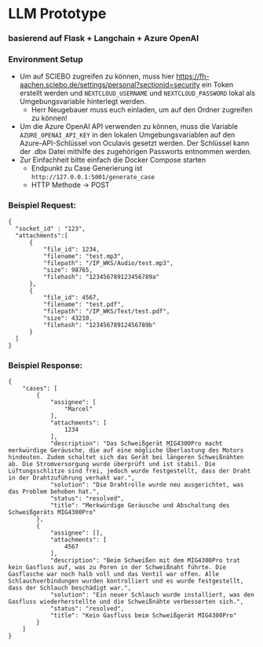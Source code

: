 # LLM Prototype
### basierend auf Flask + Langchain + Azure OpenAI

### Environment Setup
- Um auf SCIEBO zugreifen zu können, muss hier https://fh-aachen.sciebo.de/settings/personal?sectionid=security ein Token erstellt werden und `NEXTCLOUD_USERNAME` und `NEXTCLOUD_PASSWORD` lokal als Umgebungsvariable hinterlegt werden.
  - Herr Neugebauer muss euch einladen, um auf den Ordner zugreifen zu können!
- Um die Azure OpenAI API verwenden zu können, muss die Variable `AZURE_OPENAI_API_KEY` in den lokalen Umgebungsvariablen auf den Azure-API-Schlüssel von Oculavis gesetzt werden. Der Schlüssel kann der .dbx Datei mithilfe des zugehörigen Passworts entnommen werden.
- Zur Einfachheit bitte einfach die Docker Compose starten
  - Endpunkt zu Case Generierung ist `http://127.0.0.1:5001/generate_case`
  - HTTP Methode -> POST

### Beispiel Request:
```
{
  "socket_id" : "123",
  "attachments":[
      {	
          "file_id": 1234,
          "filename": "test.mp3",
          "filepath": "/IP_WKS/Audio/test.mp3",
          "size": 98765,
          "filehash": "123456789123456789a"
      },
      {	
          "file_id": 4567,
          "filename": "test.pdf",
          "filepath": "/IP_WKS/Text/test.pdf",
          "size": 43210,
          "filehash": "12345678912456789b"
      }
  ]
}            
```

### Beispiel Response:

```
{
    "cases": [
        {
            "assignee": [
                "Marcel"
            ],
            "attachments": [
                1234
            ],
            "description": "Das Schweißgerät MIG4300Pro macht merkwürdige Geräusche, die auf eine mögliche Überlastung des Motors hindeuten. Zudem schaltet sich das Gerät bei längeren Schweißnähten ab. Die Stromversorgung wurde überprüft und ist stabil. Die Lüftungsschlitze sind frei, jedoch wurde festgestellt, dass der Draht in der Drahtzuführung verhakt war.",
            "solution": "Die Drahtrolle wurde neu ausgerichtet, was das Problem behoben hat.",
            "status": "resolved",
            "title": "Merkwürdige Geräusche und Abschaltung des Schweißgeräts MIG4300Pro"
        },
        {
            "assignee": [],
            "attachments": [
                4567
            ],
            "description": "Beim Schweißen mit dem MIG4300Pro trat kein Gasfluss auf, was zu Poren in der Schweißnaht führte. Die Gasflasche war noch halb voll und das Ventil war offen. Alle Schlauchverbindungen wurden kontrolliert und es wurde festgestellt, dass der Schlauch beschädigt war.",
            "solution": "Ein neuer Schlauch wurde installiert, was den Gasfluss wiederherstellte und die Schweißnähte verbesserten sich.",
            "status": "resolved",
            "title": "Kein Gasfluss beim Schweißgerät MIG4300Pro"
        }
    ]
}

```
